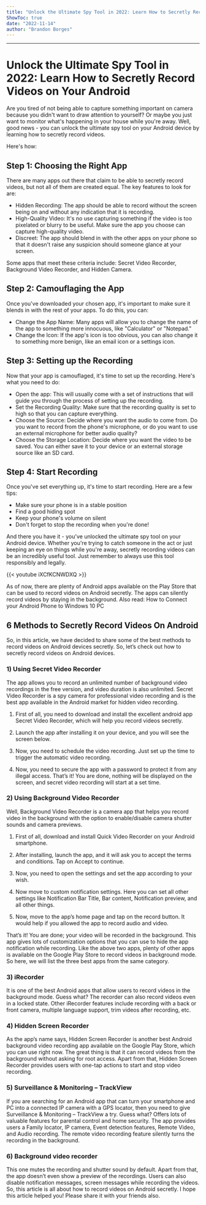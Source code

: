 ```yaml
---
title: "Unlock the Ultimate Spy Tool in 2022: Learn How to Secretly Record Videos on Your Android"
ShowToc: true 
date: "2022-11-14"
author: "Brandon Borges"
---
```

*****
# Unlock the Ultimate Spy Tool in 2022: Learn How to Secretly Record Videos on Your Android

Are you tired of not being able to capture something important on camera because you didn't want to draw attention to yourself? Or maybe you just want to monitor what's happening in your house while you're away. Well, good news - you can unlock the ultimate spy tool on your Android device by learning how to secretly record videos.

Here's how:

## Step 1: Choosing the Right App

There are many apps out there that claim to be able to secretly record videos, but not all of them are created equal. The key features to look for are:

- Hidden Recording: The app should be able to record without the screen being on and without any indication that it is recording.
- High-Quality Video: It's no use capturing something if the video is too pixelated or blurry to be useful. Make sure the app you choose can capture high-quality video.
- Discreet: The app should blend in with the other apps on your phone so that it doesn't raise any suspicion should someone glance at your screen.

Some apps that meet these criteria include: Secret Video Recorder, Background Video Recorder, and Hidden Camera.

## Step 2: Camouflaging the App

Once you've downloaded your chosen app, it's important to make sure it blends in with the rest of your apps. To do this, you can:

- Change the App Name: Many apps will allow you to change the name of the app to something more innocuous, like "Calculator" or "Notepad."
- Change the Icon: If the app's icon is too obvious, you can also change it to something more benign, like an email icon or a settings icon.

## Step 3: Setting up the Recording

Now that your app is camouflaged, it's time to set up the recording. Here's what you need to do:

- Open the app: This will usually come with a set of instructions that will guide you through the process of setting up the recording.
- Set the Recording Quality: Make sure that the recording quality is set to high so that you can capture everything.
- Choose the Source: Decide where you want the audio to come from. Do you want to record from the phone's microphone, or do you want to use an external microphone for better audio quality?
- Choose the Storage Location: Decide where you want the video to be saved. You can either save it to your device or an external storage source like an SD card.

## Step 4: Start Recording

Once you've set everything up, it's time to start recording. Here are a few tips:

- Make sure your phone is in a stable position
- Find a good hiding spot
- Keep your phone's volume on silent
- Don't forget to stop the recording when you're done!

And there you have it - you've unlocked the ultimate spy tool on your Android device. Whether you're trying to catch someone in the act or just keeping an eye on things while you're away, secretly recording videos can be an incredibly useful tool. Just remember to always use this tool responsibly and legally.

{{< youtube iXCfKCNWDXQ >}} 



As of now, there are plenty of Android apps available on the Play Store that can be used to record videos on Android secretly. The apps can silently record videos by staying in the background.
Also read: How to Connect your Android Phone to Windows 10 PC

 
## 6 Methods to Secretly Record Videos On Android


So, in this article, we have decided to share some of the best methods to record videos on Android devices secretly. So, let’s check out how to secretly record videos on Android devices.

 
### 1) Using Secret Video Recorder


The app allows you to record an unlimited number of background video recordings in the free version, and video duration is also unlimited.
Secret Video Recorder is a spy camera for professional video recording and is the best app available in the Android market for hidden video recording.
1. First of all, you need to download and install the excellent android app Secret Video Recorder, which will help you record videos secretly.

2. Launch the app after installing it on your device, and you will see the screen below.

3. Now, you need to schedule the video recording. Just set up the time to trigger the automatic video recording.

4. Now, you need to secure the app with a password to protect it from any illegal access.
That’s it! You are done, nothing will be displayed on the screen, and secret video recording will start at a set time.

 
### 2) Using Background Video Recorder


Well, Background Video Recorder is a camera app that helps you record video in the background with the option to enable/disable camera shutter sounds and camera previews.
1. First of all, download and install Quick Video Recorder on your Android smartphone.

2. After installing, launch the app, and it will ask you to accept the terms and conditions. Tap on Accept to continue.

3. Now, you need to open the settings and set the app according to your wish.

4. Now move to custom notification settings. Here you can set all other settings like Notification Bar Title, Bar content, Notification preview, and all other things.

5. Now, move to the app’s home page and tap on the record button. It would help if you allowed the app to record audio and video.

That’s it! You are done; your video will be recorded in the background. This app gives lots of customization options that you can use to hide the app notification while recording.
Like the above two apps, plenty of other apps is available on the Google Play Store to record videos in background mode. So here, we will list the three best apps from the same category.

 
### 3) iRecorder



It is one of the best Android apps that allow users to record videos in the background mode. Guess what? The recorder can also record videos even in a locked state. Other iRecorder features include recording with a back or front camera, multiple language support, trim videos after recording, etc.

 
### 4) Hidden Screen Recorder



As the app’s name says, Hidden Screen Recorder is another best Android background video recording app available on the Google Play Store, which you can use right now. The great thing is that it can record videos from the background without asking for root access. Apart from that, Hidden Screen Recorder provides users with one-tap actions to start and stop video recording.

 
### 5) Surveillance & Monitoring – TrackView



If you are searching for an Android app that can turn your smartphone and PC into a connected IP camera with a GPS locator, then you need to give Surveillance & Monitoring – TrackView a try. Guess what? Offers lots of valuable features for parental control and home security. The app provides users a Family locator, IP camera, Event detection features, Remote Video, and Audio recording. The remote video recording feature silently turns the recording in the background.

 
### 6) Background video recorder



This one mutes the recording and shutter sound by default. Apart from that, the app doesn’t even show a preview of the recordings. Users can also disable notification messages, screen messages while recording the videos.
So, this article is all about how to record videos on Android secretly. I hope this article helped you! Please share it with your friends also.





